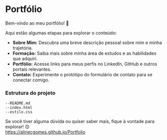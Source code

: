 # Portfólio

Bem-vindo ao meu portfólio! 🌟

Aqui estão algumas etapas para explorar o conteúdo:

- **Sobre Mim:** Descubra uma breve descrição pessoal sobre mim e minha trajetória.
- **Formação:** Saiba mais sobre minha área de estudos e as habilidades que adquiri.
- **Portfólio:** Acesse links para meus perfis no LinkedIn, GitHub e outros portais relevantes.
- **Contato:** Experimente o protótipo do formulário de contato para se conectar comigo.

### Estrutura do projeto

```
--README.md
--index.html
--estilo.css
```

Se você tiver alguma dúvida ou quiser saber mais, fique à vontade para explorar! 😊  
<a href="https://alinecgomes.github.io/Portfolio/?#sobre-mim" target="_blank">https://alinecgomes.github.io/Portfolio</a>
